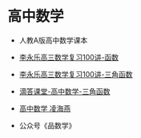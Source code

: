 # 高中数学

- 人教A版高中数学课本

- [李永乐高三数学复习100讲-函数](https://www.bilibili.com/video/BV1z441147P4)
  
- [李永乐高三数学复习100讲-三角函数](https://www.bilibili.com/video/BV1F4411t7if)

- [滴答课堂-高中数学-三角函数](https://www.bilibili.com/video/BV1G7411A72)

- [高中数学 凌海燕](https://www.youtube.com/playlist?list=PLR1ACzwrLF_09MidJqluugHTHQCErNeSb)

- 公众号《品数学》